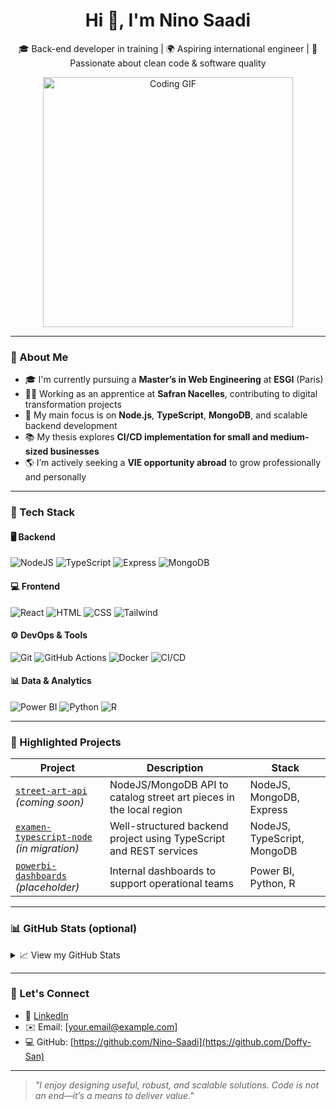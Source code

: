 <h1 align="center">Hi 👋, I'm Nino Saadi</h1>
<p align="center">🎓 Back-end developer in training | 🌍 Aspiring international engineer | 🚀 Passionate about clean code & software quality</p>
<p align="center">
  <img src="https://media.giphy.com/media/du3J3cXyzhj75IOgvA/giphy.gif" alt="Coding GIF" width="400" />
</p>

---

### 📍 About Me

- 🎓 I'm currently pursuing a **Master’s in Web Engineering** at **ESGI** (Paris)
- 👨‍💻 Working as an apprentice at **Safran Nacelles**, contributing to digital transformation projects
- 🧠 My main focus is on **Node.js**, **TypeScript**, **MongoDB**, and scalable backend development
- 📚 My thesis explores **CI/CD implementation for small and medium-sized businesses**
- 🌎 I’m actively seeking a **VIE opportunity abroad** to grow professionally and personally

---

### 🧰 Tech Stack

#### 🖥️ **Backend**
![NodeJS](https://img.shields.io/badge/-Node.js-339933?style=flat&logo=nodedotjs&logoColor=white)
![TypeScript](https://img.shields.io/badge/-TypeScript-3178C6?style=flat&logo=typescript&logoColor=white)
![Express](https://img.shields.io/badge/-Express-000000?style=flat&logo=express&logoColor=white)
![MongoDB](https://img.shields.io/badge/-MongoDB-47A248?style=flat&logo=mongodb&logoColor=white)

#### 💻 **Frontend**
![React](https://img.shields.io/badge/-React-61DAFB?style=flat&logo=react&logoColor=black)
![HTML](https://img.shields.io/badge/-HTML5-E34F26?style=flat&logo=html5&logoColor=white)
![CSS](https://img.shields.io/badge/-CSS3-1572B6?style=flat&logo=css3&logoColor=white)
![Tailwind](https://img.shields.io/badge/-TailwindCSS-38B2AC?style=flat&logo=tailwind-css&logoColor=white)

#### ⚙️ **DevOps & Tools**
![Git](https://img.shields.io/badge/-Git-F05032?style=flat&logo=git&logoColor=white)
![GitHub Actions](https://img.shields.io/badge/-GitHub%20Actions-2088FF?style=flat&logo=github-actions&logoColor=white)
![Docker](https://img.shields.io/badge/-Docker-2496ED?style=flat&logo=docker&logoColor=white)
![CI/CD](https://img.shields.io/badge/-CI%2FCD-0A0A0A?style=flat&logo=github&logoColor=white)

#### 📊 **Data & Analytics**
![Power BI](https://img.shields.io/badge/-PowerBI-F2C811?style=flat&logo=powerbi&logoColor=black)
![Python](https://img.shields.io/badge/-Python-3776AB?style=flat&logo=python&logoColor=white)
![R](https://img.shields.io/badge/-R-276DC3?style=flat&logo=r&logoColor=white)

---

### 💼 Highlighted Projects

| Project | Description | Stack |
|--------|-------------|-------|
| [`street-art-api`](https://github.com/Doffy-San/street-art-api) _(coming soon)_ | NodeJS/MongoDB API to catalog street art pieces in the local region | NodeJS, MongoDB, Express |
| [`examen-typescript-node`](https://github.com/Doffy-San/examen-typescript-node) _(in migration)_ | Well-structured backend project using TypeScript and REST services | NodeJS, TypeScript, MongoDB |
| [`powerbi-dashboards`](https://github.com/Doffy-San/powerbi-dashboards) _(placeholder)_ | Internal dashboards to support operational teams | Power BI, Python, R |

---

### 📊 GitHub Stats (optional)

<details>
<summary>📈 View my GitHub Stats</summary>

![GitHub Stats](https://github-readme-stats.vercel.app/api?username=Doffy-San&show_icons=true&theme=default&hide=stars,issues)

</details>

---

### 🤝 Let's Connect

- 💼 [LinkedIn](https://www.linkedin.com/in/nino-saadi-862405205/)
- ✉️ Email: [your.email@example.com]
- 💻 GitHub: [https://github.com/Nino-Saadi](https://github.com/Doffy-San)

---

> _"I enjoy designing useful, robust, and scalable solutions. Code is not an end—it’s a means to deliver value."_  
